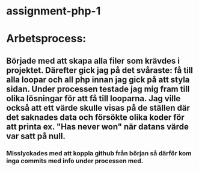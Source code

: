 # assignment-php-1

# Arbetsprocess:

## Började med att skapa alla filer som krävdes i projektet. Därefter gick jag på det svåraste: få till alla loopar och all php innan jag gick på att styla sidan. Under processen testade jag mig fram till olika lösningar för att få till looparna. Jag ville också att ett värde skulle visas på de ställen där det saknades data och försökte olika koder för att printa ex. "Has never won" när datans värde var satt på null.

### Misslyckades med att koppla github från början så därför kom inga commits med info under processen med.